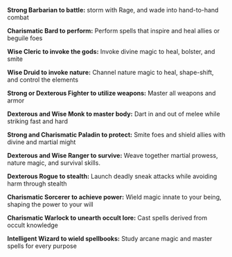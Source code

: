 **Strong Barbarian to battle:** storm with Rage, and wade into hand-to-hand combat

**Charismatic Bard to perform:** Perform spells that inspire and heal allies or beguile foes

**Wise Cleric to invoke the gods:** Invoke divine magic to heal, bolster, and smite

**Wise Druid to invoke nature:** Channel nature magic to heal, shape-shift, and control the elements

**Strong or Dexterous Fighter to utilize weapons:** Master all weapons and armor

**Dexterous and Wise Monk to master body:** Dart in and out of melee while striking fast and hard

**Strong and Charismatic Paladin to protect:** Smite foes and shield allies with divine and martial might

**Dexterous and Wise Ranger to survive:** Weave together martial prowess, nature magic, and survival skills.

**Dexterous Rogue to stealth:** Launch deadly sneak attacks while avoiding harm through stealth

**Charismatic Sorcerer to achieve power:** Wield magic innate to your being, shaping the power to your will

**Charismatic Warlock to unearth occult lore:** Cast spells derived from occult knowledge

**Intelligent Wizard to wield spellbooks:** Study arcane magic and master spells for every purpose